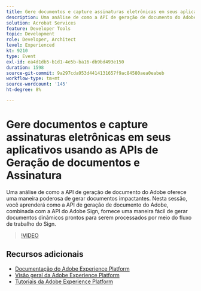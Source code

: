 ```yaml
---
title: Gere documentos e capture assinaturas eletrônicas em seus aplicativos usando as APIs de Geração de documentos e Assinatura
description: Uma análise de como a API de geração de documento do Adobe oferece uma maneira poderosa de gerar documentos impactantes. Nesta sessão, você aprenderá como a API de geração de documento do Adobe, combinada com a API do Adobe Sign, fornece uma maneira fácil de gerar documentos dinâmicos prontos para serem processados por meio do fluxo de trabalho do Sign.
solution: Acrobat Services
feature: Developer Tools
topic: Development
role: Developer, Architect
level: Experienced
kt: 9210
type: Event
exl-id: ea4d1db5-b1d1-4e5b-ba16-db9bd493e150
duration: 1598
source-git-commit: 9a297cda953d4414131657f9ac84580aea0eabeb
workflow-type: tm+mt
source-wordcount: '145'
ht-degree: 8%

---
```


# Gere documentos e capture assinaturas eletrônicas em seus aplicativos usando as APIs de Geração de documentos e Assinatura

Uma análise de como a API de geração de documento do Adobe oferece uma maneira poderosa de gerar documentos impactantes. Nesta sessão, você aprenderá como a API de geração de documento do Adobe, combinada com a API do Adobe Sign, fornece uma maneira fácil de gerar documentos dinâmicos prontos para serem processados por meio do fluxo de trabalho do Sign.

>[!VIDEO](https://video.tv.adobe.com/v/338094/?quality=12&learn=on&hidetitle=true)

## Recursos adicionais

- [Documentação do Adobe Experience Platform](https://experienceleague.adobe.com/docs/experience-platform.html)
- [Visão geral da Adobe Experience Platform](https://experienceleague.adobe.com/docs/experience-platform/landing/home.html?lang=pt-BR)
- [Tutoriais da Adobe Experience Platform](https://experienceleague.adobe.com/docs/platform-learn/tutorials/overview.html?lang=pt-BR)
